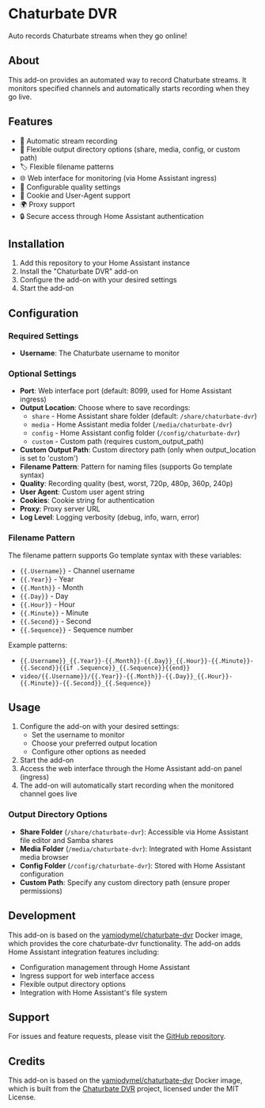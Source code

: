# Chaturbate DVR

Auto records Chaturbate streams when they go online!

## About

This add-on provides an automated way to record Chaturbate streams. It monitors specified channels and automatically starts recording when they go live.

## Features

- 🎥 Automatic stream recording
- 📁 Flexible output directory options (share, media, config, or custom path)
- 🏷️ Flexible filename patterns
- 🌐 Web interface for monitoring (via Home Assistant ingress)
- 🔧 Configurable quality settings
- 🍪 Cookie and User-Agent support
- 🌍 Proxy support
- 🔒 Secure access through Home Assistant authentication

## Installation

1. Add this repository to your Home Assistant instance
2. Install the "Chaturbate DVR" add-on
3. Configure the add-on with your desired settings
4. Start the add-on

## Configuration

### Required Settings

- **Username**: The Chaturbate username to monitor

### Optional Settings

- **Port**: Web interface port (default: 8099, used for Home Assistant ingress)
- **Output Location**: Choose where to save recordings:
  - `share` - Home Assistant share folder (default: `/share/chaturbate-dvr`)
  - `media` - Home Assistant media folder (`/media/chaturbate-dvr`)
  - `config` - Home Assistant config folder (`/config/chaturbate-dvr`)
  - `custom` - Custom path (requires custom_output_path)
- **Custom Output Path**: Custom directory path (only when output_location is set to 'custom')
- **Filename Pattern**: Pattern for naming files (supports Go template syntax)
- **Quality**: Recording quality (best, worst, 720p, 480p, 360p, 240p)
- **User Agent**: Custom user agent string
- **Cookies**: Cookie string for authentication
- **Proxy**: Proxy server URL
- **Log Level**: Logging verbosity (debug, info, warn, error)

### Filename Pattern

The filename pattern supports Go template syntax with these variables:

- `{{.Username}}` - Channel username
- `{{.Year}}` - Year
- `{{.Month}}` - Month
- `{{.Day}}` - Day
- `{{.Hour}}` - Hour
- `{{.Minute}}` - Minute
- `{{.Second}}` - Second
- `{{.Sequence}}` - Sequence number

Example patterns:
- `{{.Username}}_{{.Year}}-{{.Month}}-{{.Day}}_{{.Hour}}-{{.Minute}}-{{.Second}}{{if .Sequence}}_{{.Sequence}}{{end}}`
- `video/{{.Username}}/{{.Year}}-{{.Month}}-{{.Day}}_{{.Hour}}-{{.Minute}}-{{.Second}}_{{.Sequence}}`

## Usage

1. Configure the add-on with your desired settings:
   - Set the username to monitor
   - Choose your preferred output location
   - Configure other options as needed
2. Start the add-on
3. Access the web interface through the Home Assistant add-on panel (ingress)
4. The add-on will automatically start recording when the monitored channel goes live

### Output Directory Options

- **Share Folder** (`/share/chaturbate-dvr`): Accessible via Home Assistant file editor and Samba shares
- **Media Folder** (`/media/chaturbate-dvr`): Integrated with Home Assistant media browser
- **Config Folder** (`/config/chaturbate-dvr`): Stored with Home Assistant configuration
- **Custom Path**: Specify any custom directory path (ensure proper permissions)

## Development

This add-on is based on the [yamiodymel/chaturbate-dvr](https://hub.docker.com/r/yamiodymel/chaturbate-dvr) Docker image, which provides the core chaturbate-dvr functionality. The add-on adds Home Assistant integration features including:

- Configuration management through Home Assistant
- Ingress support for web interface access
- Flexible output directory options
- Integration with Home Assistant's file system

## Support

For issues and feature requests, please visit the [GitHub repository](https://github.com/teacat/chaturbate-dvr).

## Credits

This add-on is based on the [yamiodymel/chaturbate-dvr](https://hub.docker.com/r/yamiodymel/chaturbate-dvr) Docker image, which is built from the [Chaturbate DVR](https://github.com/teacat/chaturbate-dvr) project, licensed under the MIT License.